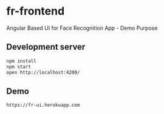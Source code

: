 # fr-frontend
Angular Based UI for Face Recognition App - Demo Purpose

## Development server

```bash
npm install
npm start
open http://localhost:4200/
```

## Demo
```
https://fr-ui.herokuapp.com
```

